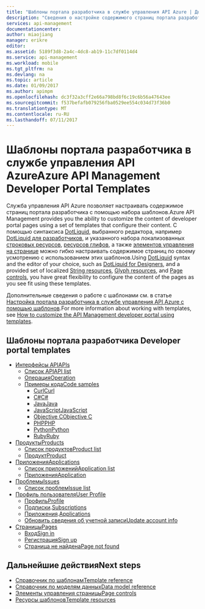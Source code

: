 ```yaml
---
title: "Шаблоны портала разработчика в службе управления API Azure | Документация Майкрософт"
description: "Сведения о настройке содержимого страниц портала разработчика с использованием набора шаблонов в службе управления API Azure."
services: api-management
documentationcenter: 
author: miaojiang
manager: erikre
editor: 
ms.assetid: 5189f3d8-2a4c-4dc8-ab19-11c7df0114d4
ms.service: api-management
ms.workload: mobile
ms.tgt_pltfrm: na
ms.devlang: na
ms.topic: article
ms.date: 01/09/2017
ms.author: apimpm
ms.openlocfilehash: dc3f32a3cff2e66a798bd8f6c19c6b56a47643ee
ms.sourcegitcommit: f537befafb079256fba0529ee554c034d73f36b0
ms.translationtype: MT
ms.contentlocale: ru-RU
ms.lasthandoff: 07/11/2017
---
```

# <a name="azure-api-management-developer-portal-templates"></a><span data-ttu-id="75a76-103">Шаблоны портала разработчика в службе управления API Azure</span><span class="sxs-lookup"><span data-stu-id="75a76-103">Azure API Management Developer Portal Templates</span></span>
<span data-ttu-id="75a76-104">Служба управления API Azure позволяет настраивать содержимое страниц портала разработчика с помощью набора шаблонов.</span><span class="sxs-lookup"><span data-stu-id="75a76-104">Azure API Management provides you the ability to customize the content of developer portal pages using a set of templates that configure their content.</span></span> <span data-ttu-id="75a76-105">С помощью синтаксиса [DotLiquid](http://dotliquidmarkup.org/), выбранного редактора, например [DotLiquid для разработчиков](https://github.com/dotliquid/dotliquid/wiki/DotLiquid-for-Designers), и указанного набора локализованных [строковых ресурсов](api-management-template-resources.md#strings), [ресурсов глифов](api-management-template-resources.md#glyphs), а также [элементов управления на странице](api-management-page-controls.md) можно гибко настраивать содержимое страниц по своему усмотрению с использованием этих шаблонов.</span><span class="sxs-lookup"><span data-stu-id="75a76-105">Using [DotLiquid](http://dotliquidmarkup.org/) syntax and the editor of your choice, such as [DotLiquid for Designers](https://github.com/dotliquid/dotliquid/wiki/DotLiquid-for-Designers), and a provided set of localized [String resources](api-management-template-resources.md#strings), [Glyph resources](api-management-template-resources.md#glyphs), and [Page controls](api-management-page-controls.md), you have great flexibility to configure the content of the pages as you see fit using these templates.</span></span>  
  
 <span data-ttu-id="75a76-106">Дополнительные сведения о работе с шаблонами см. в статье [Настройка портала разработчика в службе управления API Azure с помощью шаблонов](api-management-developer-portal-templates.md).</span><span class="sxs-lookup"><span data-stu-id="75a76-106">For more information about working with templates, see [How to customize the API Management developer portal using templates](api-management-developer-portal-templates.md).</span></span>  



  
##  <span data-ttu-id="75a76-107"><a name="DeveloperPortalTemplates"></a>Шаблоны портала разработчика</span><span class="sxs-lookup"><span data-stu-id="75a76-107"><a name="DeveloperPortalTemplates"></a> Developer portal templates</span></span>  
  
-   [<span data-ttu-id="75a76-108">Интерфейсы API</span><span class="sxs-lookup"><span data-stu-id="75a76-108">APIs</span></span>](api-management-api-templates.md)  
    -   [<span data-ttu-id="75a76-109">Список API</span><span class="sxs-lookup"><span data-stu-id="75a76-109">API list</span></span>](api-management-api-templates.md#APIList)  
    -   [<span data-ttu-id="75a76-110">Операция</span><span class="sxs-lookup"><span data-stu-id="75a76-110">Operation</span></span>](api-management-api-templates.md#Product)  
    -   [<span data-ttu-id="75a76-111">Примеры кода</span><span class="sxs-lookup"><span data-stu-id="75a76-111">Code samples</span></span>](api-management-api-templates.md#CodeSamples)  
        -   [<span data-ttu-id="75a76-112">Curl</span><span class="sxs-lookup"><span data-stu-id="75a76-112">Curl</span></span>](api-management-api-templates.md#Curl)  
        -   [<span data-ttu-id="75a76-113">C#</span><span class="sxs-lookup"><span data-stu-id="75a76-113">C#</span></span>](api-management-api-templates.md#CSharp)  
        -   [<span data-ttu-id="75a76-114">Java</span><span class="sxs-lookup"><span data-stu-id="75a76-114">Java</span></span>](api-management-api-templates.md#Stub)  
        -   [<span data-ttu-id="75a76-115">JavaScript</span><span class="sxs-lookup"><span data-stu-id="75a76-115">JavaScript</span></span>](api-management-api-templates.md#JavaScript)  
        -   [<span data-ttu-id="75a76-116">Objective C</span><span class="sxs-lookup"><span data-stu-id="75a76-116">Objective C</span></span>](api-management-api-templates.md#ObjectiveC)  
        -   [<span data-ttu-id="75a76-117">PHP</span><span class="sxs-lookup"><span data-stu-id="75a76-117">PHP</span></span>](api-management-api-templates.md#PHP)  
        -   [<span data-ttu-id="75a76-118">Python</span><span class="sxs-lookup"><span data-stu-id="75a76-118">Python</span></span>](api-management-api-templates.md#Python)  
        -   [<span data-ttu-id="75a76-119">Ruby</span><span class="sxs-lookup"><span data-stu-id="75a76-119">Ruby</span></span>](api-management-api-templates.md#Ruby)  
-   [<span data-ttu-id="75a76-120">Продукты</span><span class="sxs-lookup"><span data-stu-id="75a76-120">Products</span></span>](api-management-product-templates.md)  
    -   [<span data-ttu-id="75a76-121">Список продуктов</span><span class="sxs-lookup"><span data-stu-id="75a76-121">Product list</span></span>](api-management-product-templates.md#ProductList)  
    -   [<span data-ttu-id="75a76-122">Продукт</span><span class="sxs-lookup"><span data-stu-id="75a76-122">Product</span></span>](api-management-product-templates.md#Product)  
-   [<span data-ttu-id="75a76-123">Приложения</span><span class="sxs-lookup"><span data-stu-id="75a76-123">Applications</span></span>](api-management-application-templates.md)  
    -   [<span data-ttu-id="75a76-124">Список приложений</span><span class="sxs-lookup"><span data-stu-id="75a76-124">Application list</span></span>](api-management-application-templates.md#ProductList)  
    -   [<span data-ttu-id="75a76-125">Приложения</span><span class="sxs-lookup"><span data-stu-id="75a76-125">Application</span></span>](api-management-application-templates.md#Application)  
-   [<span data-ttu-id="75a76-126">Проблемы</span><span class="sxs-lookup"><span data-stu-id="75a76-126">Issues</span></span>](api-management-issue-templates.md)  
    -   [<span data-ttu-id="75a76-127">Список проблем</span><span class="sxs-lookup"><span data-stu-id="75a76-127">Issue list</span></span>](api-management-issue-templates.md#IssueList)  
-   [<span data-ttu-id="75a76-128">Профиль пользователя</span><span class="sxs-lookup"><span data-stu-id="75a76-128">User Profile</span></span>](api-management-user-profile-templates.md)  
    -   [<span data-ttu-id="75a76-129">Профиль</span><span class="sxs-lookup"><span data-stu-id="75a76-129">Profile</span></span>](api-management-user-profile-templates.md#Profile)  
    -   <span data-ttu-id="75a76-130">[Подписки](api-management-user-profile-templates.md#Subscriptions).</span><span class="sxs-lookup"><span data-stu-id="75a76-130">[Subscriptions](api-management-user-profile-templates.md#Subscriptions)</span></span>  
    -   <span data-ttu-id="75a76-131">[Приложения](api-management-user-profile-templates.md#Applications).</span><span class="sxs-lookup"><span data-stu-id="75a76-131">[Applications](api-management-user-profile-templates.md#Applications)</span></span>  
    -   [<span data-ttu-id="75a76-132">Обновить сведения об учетной записи</span><span class="sxs-lookup"><span data-stu-id="75a76-132">Update account info</span></span>](api-management-user-profile-templates.md#UpdateAccountInfo)  
-   [<span data-ttu-id="75a76-133">Страницы</span><span class="sxs-lookup"><span data-stu-id="75a76-133">Pages</span></span>](api-management-page-templates.md)  
    -   [<span data-ttu-id="75a76-134">Вход</span><span class="sxs-lookup"><span data-stu-id="75a76-134">Sign in</span></span>](api-management-page-templates.md#SignIn)  
    -   [<span data-ttu-id="75a76-135">Регистрация</span><span class="sxs-lookup"><span data-stu-id="75a76-135">Sign up</span></span>](api-management-page-templates.md#SignUp)  
    -   [<span data-ttu-id="75a76-136">Страница не найдена</span><span class="sxs-lookup"><span data-stu-id="75a76-136">Page not found</span></span>](api-management-page-templates.md#PageNotFound)


## <a name="next-steps"></a><span data-ttu-id="75a76-137">Дальнейшие действия</span><span class="sxs-lookup"><span data-stu-id="75a76-137">Next steps</span></span>  
-   [<span data-ttu-id="75a76-138">Справочник по шаблонам</span><span class="sxs-lookup"><span data-stu-id="75a76-138">Template reference</span></span>](api-management-developer-portal-templates-reference.md)  
-   [<span data-ttu-id="75a76-139">Справочник по моделям данных</span><span class="sxs-lookup"><span data-stu-id="75a76-139">Data model reference</span></span>](api-management-template-data-model-reference.md)  
-   [<span data-ttu-id="75a76-140">Элементы управления страницы</span><span class="sxs-lookup"><span data-stu-id="75a76-140">Page controls</span></span>](api-management-page-controls.md)  
-   [<span data-ttu-id="75a76-141">Ресурсы шаблонов</span><span class="sxs-lookup"><span data-stu-id="75a76-141">Template resources</span></span>](api-management-template-resources.md)